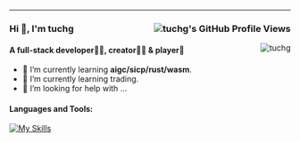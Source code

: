 
<hr>

### Hi 👋, I'm tuchg <img align="right" align="center" src="https://komarev.com/ghpvc/?username=tuchg&style=flat-square&label=views&abbreviated=true" alt="tuchg's GitHub Profile Views" />

<img align="right" src="https://github-readme-stats.vercel.app/api?username=tuchg&show_icons=true&icon_color=805AD5&text_color=718096&bg_color=ffffff&hide_border=true&include_all_commits=false&hide_title=true&layout=compact" alt="tuchg" />

#### A full-stack developer👨‍💻, creator🧙‍♂️ & player🤹

- 🌱 I’m currently learning **aigc/sicp/rust/wasm**.
- 🔭 I’m currently learning trading.
- 🤔 I’m looking for help with ...


#### Languages and Tools:
[![My Skills](https://skillicons.dev/icons?i=rust,ts,kotlin,java,python,go,docker,androidstudio,wasm,redis,sqlite,figma&theme=light)](https://skillicons.dev)
